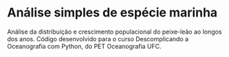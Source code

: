 # Análise simples de espécie marinha
Análise da distribuição e crescimento populacional do peixe-leão ao longos dos anos. Código desenvolvido para o curso Descomplicando a Oceanografia com Python, do PET Oceanografia UFC.
